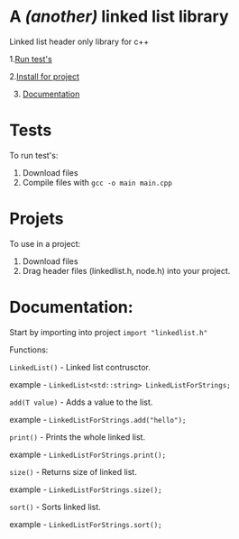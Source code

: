 # A ***(another)*** linked list library
Linked list header only library for c++ 

1.[Run test's](#tests)

2.[Install for project](#projects)

3. [Documentation](#documentation)

# Tests
To run test's:
1. Download files
2. Compile files with `gcc -o main main.cpp`

# Projets
To use in a project:
1. Download files
2. Drag header files (linkedlist.h, node.h) into your project.

# Documentation:

Start by importing into project `import "linkedlist.h"`

Functions:

`LinkedList()` - Linked list contrusctor. 

  example - `LinkedList<std::string> LinkedListForStrings;`


`add(T value)` - Adds a value to the list.

  example - `LinkedListForStrings.add("hello");`


`print()` - Prints the whole linked list.


  example - `LinkedListForStrings.print();`


`size()` - Returns size of linked list.

  example - `LinkedListForStrings.size();`


`sort()` - Sorts linked list.

  example - `LinkedListForStrings.sort();`

